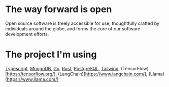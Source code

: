 # The way forward is open
Open source software is freely accessible for use, thoughtfully crafted by individuals around the globe, and forms the core of our software development efforts.

# The project I'm using

[Typescript](https://www.typescriptlang.org/), [MongoDB](https://www.mongodb.com/), [Go](https://go.dev/), [Rust](https://www.rust-lang.org/), [PostgreSQL](https://www.postgresql.org/), [Tailwind](https://tailwindcss.com/), (TensorFlow)[https://tensorflow.org/], (LangChain)[https://www.langchain.com/], (Llama)[https://www.llama.com/]
